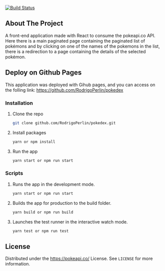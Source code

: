 
[![Build Status](https://travis-ci.com/RodrigoPerlin/pokedex.svg?branch=master)](https://travis-ci.com/RodrigoPerlin/pokedex)


## About The Project

A front-end application made with React to consume the pokeapi.co API. Here there is a main paginated page containing the paginated list of pokémons and by clicking on one of the names of the pokemons in the list, there is a redirection to a page containing the
details of the selected pokémon.

## Deploy on Github Pages

This application was deployed with Gihub pages, and you can access on the folling link: https://github.com/RodrigoPerlin/pokedex


### Installation

1. Clone the repo
   ```sh
   git clone github.com/RodrigoPerlin/pokedex.git
   ```
2. Install packages
   ```sh
   yarn or npm install
   ```
3. Run the app
   ```sh
   yarn start or npm run start
   ```
   
### Scripts

1. Runs the app in the development mode.
   ```sh
   yarn start or npm run start
   ```
2. Builds the app for production to the build folder.
   ```sh
   yarn build or npm run build
   ```
3. Launches the test runner in the interactive watch mode.
   ```sh
   yarn test or npm run test
   ```



## License

Distributed under the https://pokeapi.co/ License. See `LICENSE` for more information.

